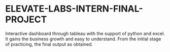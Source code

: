 # ELEVATE-LABS-INTERN-FINAL-PROJECT
Interactive dashboard through tableau with the support of python and excel. It gains the business growth and easy to understand. From the initial stage of practicing, the final output as obtained. 
